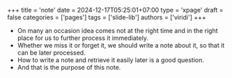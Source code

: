 +++
title = 'note'
date = 2024-12-17T05:25:01+07:00
type = 'xpage'
draft = false
categories = ['pages']
tags = ['slide-lib']
authors = ['viridi']
+++
<!--more-->

+ On many an occasion idea comes not at the right time and in the right place for us to further process it immediately.
+ Whether we miss it or forget it, we should write a note about it, so that it can be later processed.
+ How to write a note and retrieve it easily later is a good question.
+ And that is the purpose of this note.
